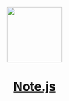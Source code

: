 <p align="center">
  <a href="https://github.com/henrhie">
    <img src="https://raw.githubusercontent.com/henrhie/jsbook/master/.github/logo.png" height="128">
    <h1 align="center">Note.js</h1>
  </a>
</p>
